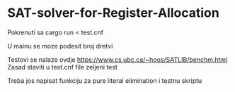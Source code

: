 # SAT-solver-for-Register-Allocation

Pokrenuti sa cargo run < test.cnf

U mainu se moze podesit broj dretvi

Testovi se nalaze ovdje https://www.cs.ubc.ca/~hoos/SATLIB/benchm.html
Zasad staviti u test.cnf file zeljeni test

Treba jos napisat funkciju za pure literal elimination i testnu skriptu